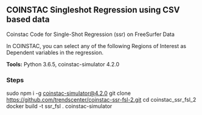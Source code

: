## COINSTAC Singleshot Regression using CSV based data
Coinstac Code for Single-Shot Regression (ssr) on FreeSurfer Data

In COINSTAC, you can select any of the following Regions of Interest as Dependent variables in the regression.

**Tools:** Python 3.6.5, coinstac-simulator 4.2.0
### Steps

sudo npm i -g coinstac-simulator@4.2.0
git clone https://github.com/trendscenter/coinstac-ssr-fsl-2.git
cd coinstac_ssr_fsl_2
docker build -t ssr_fsl .
coinstac-simulator
